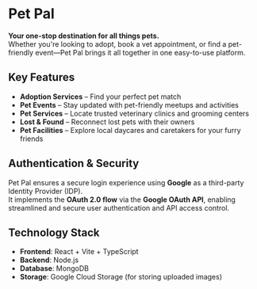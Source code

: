 # Pet Pal

**Your one-stop destination for all things pets.**  
Whether you're looking to adopt, book a vet appointment, or find a pet-friendly event—Pet Pal brings it all together in one easy-to-use platform.

## Key Features

- **Adoption Services** – Find your perfect pet match  
- **Pet Events** – Stay updated with pet-friendly meetups and activities  
- **Pet Services** – Locate trusted veterinary clinics and grooming centers  
- **Lost & Found** – Reconnect lost pets with their owners  
- **Pet Facilities** – Explore local daycares and caretakers for your furry friends  

## Authentication & Security

Pet Pal ensures a secure login experience using **Google** as a third-party Identity Provider (IDP).  
It implements the **OAuth 2.0 flow** via the **Google OAuth API**, enabling streamlined and secure user authentication and API access control.

## Technology Stack

- **Frontend**: React + Vite + TypeScript  
- **Backend**: Node.js  
- **Database**: MongoDB  
- **Storage**: Google Cloud Storage (for storing uploaded images)
